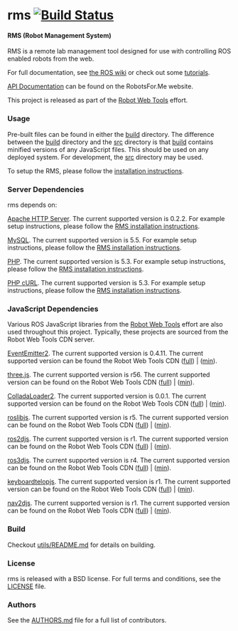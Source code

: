 rms [![Build Status](https://api.travis-ci.org/WPI-RAIL/rms.png)](https://travis-ci.org/WPI-RAIL/rms)
===

#### RMS (Robot Management System)

RMS is a remote lab management tool designed for use with controlling ROS enabled robots from the web.

For full documentation, see [the ROS wiki](http://ros.org/wiki/rms) or check out some [tutorials](http://www.ros.org/wiki/rms/#Tutorials).

[API Documentation](https://robotsfor.me/developers/) can be found on the RobotsFor.Me website.

This project is released as part of the [Robot Web Tools](http://robotwebtools.org/) effort.

### Usage
Pre-built files can be found in either the [build](build/) directory. The difference between the [build](build/) directory and the [src](src/) directory is that [build](build/) contains minified versions of any JavaScript files. This should be used on any deployed system. For development, the [src](src/) directory may be used.

To setup the RMS, please follow the [installation instructions](http://www.ros.org/wiki/rms/Tutorials/InstallTheRMS).

### Server Dependencies
rms depends on:

[Apache HTTP Server](http://projects.apache.org/projects/http_server.html). The current supported version is 0.2.2.
For example setup instructions, please follow the [RMS installation instructions](http://www.ros.org/wiki/rms/Tutorials/InstallTheRMS).

[MySQL](http://www.mysql.com/). The current supported version is 5.5.
For example setup instructions, please follow the [RMS installation instructions](http://www.ros.org/wiki/rms/Tutorials/InstallTheRMS).

[PHP](http://us.php.net/). The current supported version is 5.3.
For example setup instructions, please follow the [RMS installation instructions](http://www.ros.org/wiki/rms/Tutorials/InstallTheRMS).

[PHP cURL](http://curl.haxx.se/libcurl/php/). The current supported version is 5.3.
For example setup instructions, please follow the [RMS installation instructions](http://www.ros.org/wiki/rms/Tutorials/InstallTheRMS).

### JavaScript Dependencies
Various ROS JavaScript libraries from the [Robot Web Tools](http://robotwebtools.org/) effort are also used throughout this project. Typically, these projects are sourced from the Robot Web Tools CDN server.

[EventEmitter2](https://github.com/hij1nx/EventEmitter2). The current supported version is 0.4.11.
The current supported version can be found the Robot Web Tools CDN ([full](http://cdn.robotwebtools.org/EventEmitter2/0.4.11/eventemitter2.js)) | ([min](http://cdn.robotwebtools.org/EventEmitter2/0.4.11/eventemitter2.min.js)).

[three.js](https://github.com/mrdoob/three.js/). The current supported version is r56.
The current supported version can be found on the Robot Web Tools CDN ([full](http://cdn.robotwebtools.org/threejs/r56/three.js)) | ([min](http://cdn.robotwebtools.org/threejs/r56/three.min.js)).

[ColladaLoader2](https://github.com/crobi/ColladaAnimationCompress). The current supported version is 0.0.1.
The current supported version can be found on the Robot Web Tools CDN ([full](http://cdn.robotwebtools.org/ColladaAnimationCompress/0.0.1/ColladaLoader2.js)) | ([min](http://cdn.robotwebtools.org/ColladaAnimationCompress/0.0.1/ColladaLoader2.min.js)).

[roslibjs](https://github.com/RobotWebTools/roslibjs). The current supported version is r5.
The current supported version can be found on the Robot Web Tools CDN ([full](http://cdn.robotwebtools.org/roslibjs/r5/roslib.js)) | ([min](http://cdn.robotwebtools.org/roslibjs/r5/roslib.min.js)).

[ros2djs](https://github.com/RobotWebTools/ros2djs). The current supported version is r1.
The current supported version can be found on the Robot Web Tools CDN ([full](http://cdn.robotwebtools.org/ros2djs/r1/ros2d.js)) | ([min](http://cdn.robotwebtools.org/ros2djs/r1/ros2d.min.js)).

[ros3djs](https://github.com/RobotWebTools/ros3djs). The current supported version is r4.
The current supported version can be found on the Robot Web Tools CDN ([full](http://cdn.robotwebtools.org/ros3djs/r4/ros3d.js)) | ([min](http://cdn.robotwebtools.org/ros3djs/r4/ros3d.min.js)).

[keyboardtelopjs](https://github.com/WPI-RAIL/keyboardtelopjs). The current supported version is r1.
The current supported version can be found on the Robot Web Tools CDN ([full](http://cdn.robotwebtools.org/keyboardtelopjs/r1/keyboardtelop.js)) | ([min](http://cdn.robotwebtools.org/keyboardtelopjs/r1/keyboardtelop.min.js)).

[nav2djs](https://github.com/WPI-RAIL/nav2djs). The current supported version is r1.
The current supported version can be found on the Robot Web Tools CDN ([full](http://cdn.robotwebtools.org/nav2djs/r1/nav2d.js)) | ([min](http://cdn.robotwebtools.org/nav2djs/r1/nav2d.min.js)).

### Build
Checkout [utils/README.md](utils/README.md) for details on building.

### License
rms is released with a BSD license. For full terms and conditions, see the [LICENSE](LICENSE) file.

### Authors
See the [AUTHORS.md](AUTHORS) file for a full list of contributors.

